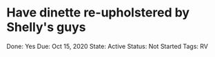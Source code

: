 # Have dinette re-upholstered by Shelly's guys

Done: Yes
Due: Oct 15, 2020
State: Active
Status: Not Started
Tags: RV